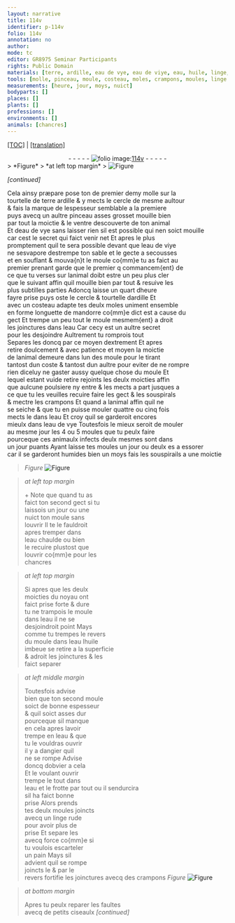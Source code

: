 ```yaml
---
layout: narrative
title: 114v
identifier: p-114v
folio: 114v
annotation: no
author:
mode: tc
editor: GR8975 Seminar Participants
rights: Public Domain
materials: [terre, ardille, eau de vye, eau de viye, eau, huile, linge, pain]
tools: [molle, pinceau, moule, costeau, moles, crampons, moules, linge rude, ciseaulx]
measurements: [heure, jour, moys, nuict]
bodyparts: []
places: []
plants: []
professions: []
environments: []
animals: [chancres]
---
```


<p><a href="{{ site.baseurl }}/diplomatic/">[TOC]</a> | <a href="{{ site.baseurl }}/texts/p-114v_tl/" target="_blank">[translation]</a></p><div class="folio" align="center">- - - - - <a href="http://gallica.bnf.fr/ark:/12148/btv1b10500001g/f234.image" target="_blank"><img src="https://cu-mkp.github.io/2017-workshop-edition/assets/photo-icon.png" alt="folio image: " style="display:inline-block; margin-bottom:-3px;"/>114v</a> - - - - - </div>  
> *Figure*
> *at left top margin*
> <a href="https://drive.google.com/open?id=0B9-oNrvWdlO5dmlRQm1lTjc4aXc" target="_blank"><img src="https://cu-mkp.github.io/GR8975-edition/assets/photo-icon.png" alt="Figure" style="display:inline-block; margin-bottom:-3px;"/></a>
 
 
*[continued]*
  
Cela ainsy præpare pose ton <span class="del">de</span> premier demy <span class="tl">molle</span> sur la<br/> tourtelle de <span class="del"><span class="m">terre</span></span> <span class="m">ardille</span> & y mects le cercle de mesme aultour<br/> & fais la marque de lespesseur semblable a la premiere<br/> puys avecq un aultre <span class="tl">pinceau</span> asses grosset mouille bien<br/> par tout la moictie <span class="del">& le ventre</span> descouverte de ton animal<br/> <span class="del">Et</span> <span class="add">d<span class="m">eau de vye</span></span> sans laisser rien sil est possible qui nen soict mouille<br/> car cest le secret qui faict venir net Et apres le plus<br/> promptement quil te sera possible devant que l<span class="m">eau de viye</span><br/> <span class="del">ne</span> sesvapore destrempe ton sable et le gecte a secousses<br/> et en souflant & mouva{n}t le <span class="tl">moule</span> co{mm}e tu as faict au<br/> premier prenant garde que le <span class="del">premier q</span> commancem{ent} de<br/> ce que tu verses sur lanimal doibt estre un peu plus cler<br/> que le suivant affin quil mouille bien par tout & resuive les<br/> plus subtilles parties Adoncq laisse un quart d<span class="ms">heure</span><br/> fayre prise puys oste le cercle & tourtelle d<span class="m">ardille</span> Et<br/> avec un <span class="tl">costeau</span> adapte tes deulx <span class="tl">moles</span> uniment ensemble<br/> en forme longuette de <span class="mu">mandorre</span> co{mm}e dict est a cause du<br/> gect Et trempe un peu tout le <span class="tl">moule</span> mesmem{ent} a droit<br/> les joinctures dans l<span class="m">eau</span> Car cecy est un aultre secret<br/> pour les desjoindre Aultrement tu romprois tout<br/> Separes les doncq par ce moyen dextrement Et apres<br/> retire doulcement & avec patience et moyen la moictie<br/> de lanimal demeure dans lun des <span class="tl">moule</span> <span class="del">pour</span> le tirant<br/> tantost dun coste & tantost dun aultre pour eviter de ne rompre<br/> rien diceluy ne gaster aussy quelque chose du <span class="tl">moule</span> <span class="del">Et</span><br/> lequel estant vuide <span class="del">retire</span> rejoints les deulx moicties affin<br/> que aulcune poulsiere ny entre & les mects a part jusques a<br/> ce que tu les veuilles recuire faire les gect & les souspirals<br/> & mectre les <span class="tl">crampons</span> Et quand a lanimal affin quil ne<br/> se seiche & que tu en puisse mouler quattre ou cinq fois<br/> mects le dans l<span class="m">eau</span> Et croy quil se garderoit encores<br/> mieulx dans l<span class="m">eau de vye</span> Toutesfois le mieux seroit de mouler<br/> au mesme <span class="tmp">jour</span> les 4 ou 5 <span class="tl">moules</span> que tu peulx faire<br/> pourceque ces animaulx infects deulx mesmes sont dans<br/> un <span class="ms"><span class="tmp">jour</span></span> <span class="sn">puants</span> Ayant laisse tes <span class="tl">moules</span> un <span class="ms"><span class="tmp">jour</span></span> ou deulx <span class="del">es</span> a essorer<br/> car il se garderont humides bien un <span class="ms"><span class="tmp">moys</span></span> fais les souspirails a une moictie 
> *Figure*
> <a href="https://drive.google.com/open?id=0B9-oNrvWdlO5dkk3MW10YzNIbDg" target="_blank"><img src="https://cu-mkp.github.io/GR8975-edition/assets/photo-icon.png" alt="Figure" style="display:inline-block; margin-bottom:-3px;"/></a>
 
 
> *at left top margin*
> 
> 
> \+  Note que quand tu as<br/> faict ton second <span class="add">gect</span> si tu<br/> laissois un <span class="ms"><span class="tmp">jour</span></span> ou une<br/> <span class="ms"><span class="tmp">nuict</span></span> ton <span class="tl">moule</span> sans<br/> louvrir Il te le fauldroit<br/> apres tremper dans<br/> l<span class="m">eau</span> chaulde ou bien<br/> le recuire plustost que<br/> louvrir co{mm}e pour les<br/> <span class="al">chancres</span>
 
> *at left top margin*
> 
> 
>   Si apres que les deulx<br/> moicties du noyau ont<br/> faict prise forte & dure<br/> tu ne trampois le <span class="tl">moule</span><br/> dans l<span class="m">eau</span> il ne se<br/> desjoindroit point Mays<br/> comme tu trempes le revers<br/> du <span class="tl">moule</span> dans l<span class="m">eau</span> l<span class="m">huile</span><br/> imbeue se retire a la superficie<br/> & adroit les joinctures & les<br/> faict separer
 
> *at left middle margin*
> 
> 
>   Toutesfois advise<br/> bien que ton second <span class="tl">moule</span><br/> soict de bonne espesseur<br/> & quil soict asses dur<br/> pourceque sil manque<br/> en cela apres lavoir<br/> trempe en l<span class="m">eau</span> & que<br/> tu le vouldras ouvrir<br/> il y a dangier quil<br/> ne se rompe Advise<br/> doncq dobvier a cela<br/> Et le voulant ouvrir<br/> trempe le tout dans<br/> l<span class="m">eau</span> <span class="add">et le frotte par tout</span> ou il sendurcira<br/> sil ha faict bonne<br/> prise Alors prends<br/> tes deulx <span class="tl">moules</span> joincts<br/> avecq un <span class="tl"><span class="m">linge</span> rude</span><br/> pour avoir plus de<br/> prise Et separe les<br/> avecq force co{mm}e si<br/> tu voulois escarteler<br/> un <span class="m">pain</span> Mays sil<br/> advient quil se rompe<br/> joincts le & par le<br/> revers fortifie les joinctures avecq des <span class="tl">crampons</span> 
> *Figure*
> <a href="https://drive.google.com/open?id=0B9-oNrvWdlO5NmZxVUxKTmhYSXM" target="_blank"><img src="https://cu-mkp.github.io/GR8975-edition/assets/photo-icon.png" alt="Figure" style="display:inline-block; margin-bottom:-3px;"/></a>
 
 
> *at bottom margin*
> 
> 
>   Apres tu peulx reparer les faultes<br/> avecq de petits <span class="tl">ciseaulx</span> 
*[continued]*
 
 

